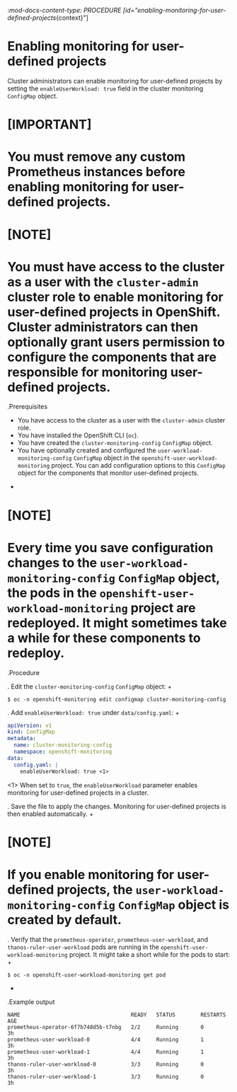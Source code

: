 :_mod-docs-content-type: PROCEDURE
[id="enabling-monitoring-for-user-defined-projects_{context}"]
# Enabling monitoring for user-defined projects

Cluster administrators can enable monitoring for user-defined projects by setting the `enableUserWorkload: true` field in the cluster monitoring `ConfigMap` object.

# [IMPORTANT]
# You must remove any custom Prometheus instances before enabling monitoring for user-defined projects.

# [NOTE]
# You must have access to the cluster as a user with the `cluster-admin` cluster role to enable monitoring for user-defined projects in OpenShift. Cluster administrators can then optionally grant users permission to configure the components that are responsible for monitoring user-defined projects.

.Prerequisites

* You have access to the cluster as a user with the `cluster-admin` cluster role.
* You have installed the OpenShift CLI (`oc`).
* You have created the `cluster-monitoring-config` `ConfigMap` object.
* You have optionally created and configured the `user-workload-monitoring-config` `ConfigMap` object in the `openshift-user-workload-monitoring` project. You can add configuration options to this `ConfigMap` object for the components that monitor user-defined projects.
+
# [NOTE]
# Every time you save configuration changes to the `user-workload-monitoring-config` `ConfigMap` object, the pods in the `openshift-user-workload-monitoring` project are redeployed. It might sometimes take a while for these components to redeploy.

.Procedure

. Edit the `cluster-monitoring-config` `ConfigMap` object:
+

```terminal
$ oc -n openshift-monitoring edit configmap cluster-monitoring-config

```

. Add `enableUserWorkload: true` under `data/config.yaml`:
+

```yaml
apiVersion: v1
kind: ConfigMap
metadata:
  name: cluster-monitoring-config
  namespace: openshift-monitoring
data:
  config.yaml: |
    enableUserWorkload: true <1>

```
<1> When set to `true`, the `enableUserWorkload` parameter enables monitoring for user-defined projects in a cluster.

. Save the file to apply the changes. Monitoring for user-defined projects is then enabled automatically.
+
# [NOTE]
# If you enable monitoring for user-defined projects, the `user-workload-monitoring-config` `ConfigMap` object is created by default.

. Verify that the `prometheus-operator`, `prometheus-user-workload`, and `thanos-ruler-user-workload` pods are running in the `openshift-user-workload-monitoring` project. It might take a short while for the pods to start:
+

```terminal
$ oc -n openshift-user-workload-monitoring get pod

```
+
.Example output

```terminal
NAME                                   READY   STATUS        RESTARTS   AGE
prometheus-operator-6f7b748d5b-t7nbg   2/2     Running       0          3h
prometheus-user-workload-0             4/4     Running       1          3h
prometheus-user-workload-1             4/4     Running       1          3h
thanos-ruler-user-workload-0           3/3     Running       0          3h
thanos-ruler-user-workload-1           3/3     Running       0          3h

```
